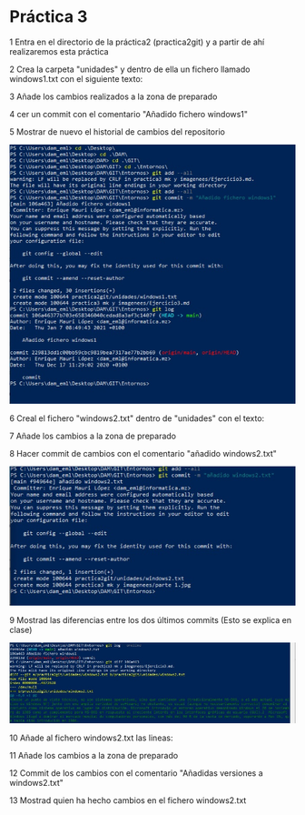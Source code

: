 # Práctica 3


1 Entra en el directorio de la práctica2 (practica2git) y a partir de ahí realizaremos esta práctica

2 Crea la carpeta "unidades" y dentro de ella un fichero llamado windows1.txt con el siguiente texto:


3 Añade los cambios realizados a la zona de preparado

4 cer un commit con el comentario "Añadido fichero windows1"

5 Mostrar de nuevo el historial de cambios del repositorio

![](parte%201.jpg)

6 Creal el fichero "windows2.txt" dentro de "unidades" con el texto:


7 Añade los cambios a la zona de preparado

8 Hacer commit de cambios con el comentario "añadido windows2.txt"

![](parte%202.jpg)

9 Mostrad las diferencias entre los dos últimos commits (Esto se explica en clase)

![](parte%203.jpg)

10 Añade al fichero windows2.txt las lineas:


11 Añade los cambios a la zona de preparado

12 Commit de los cambios con el comentario "Añadidas versiones a windows2.txt"

13 Mostrad quien ha hecho cambios en el fichero windows2.txt